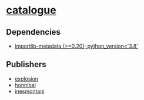 # [catalogue](https://pypi.org/project/catalogue)

## Dependencies
- [importlib-metadata (>=0.20); python_version<'3.8'](packages/i/importlib-metadata.md)



## Publishers
- [explosion](https://pypi.org/user/explosion)
- [honnibal](https://pypi.org/user/honnibal)
- [inesmontani](https://pypi.org/user/inesmontani)

